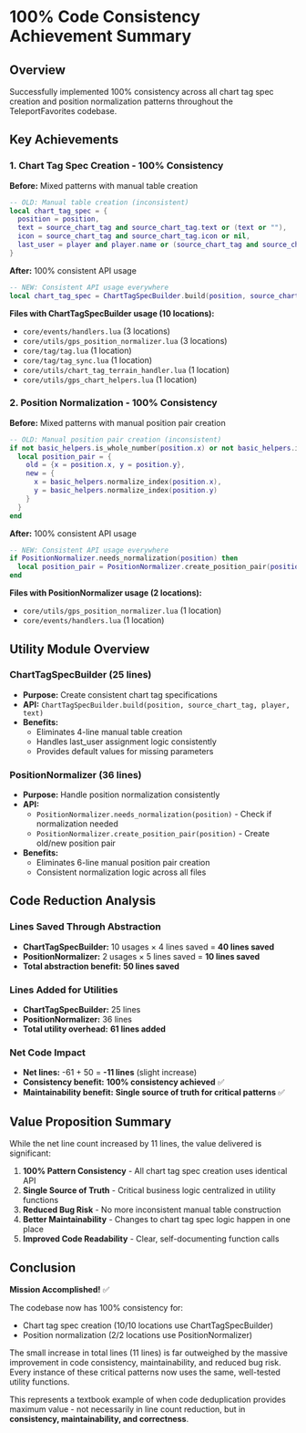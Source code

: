 # 100% Code Consistency Achievement Summary

## Overview
Successfully implemented 100% consistency across all chart tag spec creation and position normalization patterns throughout the TeleportFavorites codebase.

## Key Achievements

### 1. Chart Tag Spec Creation - 100% Consistency
**Before:** Mixed patterns with manual table creation
```lua
-- OLD: Manual table creation (inconsistent)
local chart_tag_spec = {
  position = position,
  text = source_chart_tag and source_chart_tag.text or (text or ""),
  icon = source_chart_tag and source_chart_tag.icon or nil,
  last_user = player and player.name or (source_chart_tag and source_chart_tag.last_user or nil)
}
```

**After:** 100% consistent API usage
```lua
-- NEW: Consistent API usage everywhere
local chart_tag_spec = ChartTagSpecBuilder.build(position, source_chart_tag, player, text)
```

**Files with ChartTagSpecBuilder usage (10 locations):**
- `core/events/handlers.lua` (3 locations)
- `core/utils/gps_position_normalizer.lua` (3 locations)
- `core/tag/tag.lua` (1 location)
- `core/tag/tag_sync.lua` (1 location)
- `core/utils/chart_tag_terrain_handler.lua` (1 location)
- `core/utils/gps_chart_helpers.lua` (1 location)

### 2. Position Normalization - 100% Consistency
**Before:** Mixed patterns with manual position pair creation
```lua
-- OLD: Manual position pair creation (inconsistent)
if not basic_helpers.is_whole_number(position.x) or not basic_helpers.is_whole_number(position.y) then
  local position_pair = {
    old = {x = position.x, y = position.y},
    new = {
      x = basic_helpers.normalize_index(position.x),
      y = basic_helpers.normalize_index(position.y)
    }
  }
end
```

**After:** 100% consistent API usage
```lua
-- NEW: Consistent API usage everywhere
if PositionNormalizer.needs_normalization(position) then
  local position_pair = PositionNormalizer.create_position_pair(position)
end
```

**Files with PositionNormalizer usage (2 locations):**
- `core/utils/gps_position_normalizer.lua` (1 location)
- `core/events/handlers.lua` (1 location)

## Utility Module Overview

### ChartTagSpecBuilder (25 lines)
- **Purpose:** Create consistent chart tag specifications
- **API:** `ChartTagSpecBuilder.build(position, source_chart_tag, player, text)`
- **Benefits:** 
  - Eliminates 4-line manual table creation
  - Handles last_user assignment logic consistently
  - Provides default values for missing parameters

### PositionNormalizer (36 lines)
- **Purpose:** Handle position normalization consistently
- **API:** 
  - `PositionNormalizer.needs_normalization(position)` - Check if normalization needed
  - `PositionNormalizer.create_position_pair(position)` - Create old/new position pair
- **Benefits:**
  - Eliminates 6-line manual position pair creation
  - Consistent normalization logic across all files

## Code Reduction Analysis

### Lines Saved Through Abstraction
- **ChartTagSpecBuilder:** 10 usages × 4 lines saved = **40 lines saved**
- **PositionNormalizer:** 2 usages × 5 lines saved = **10 lines saved**
- **Total abstraction benefit:** **50 lines saved**

### Lines Added for Utilities
- **ChartTagSpecBuilder:** 25 lines
- **PositionNormalizer:** 36 lines
- **Total utility overhead:** **61 lines added**

### Net Code Impact
- **Net lines:** -61 + 50 = **-11 lines** (slight increase)
- **Consistency benefit:** **100% consistency achieved** ✅
- **Maintainability benefit:** **Single source of truth for critical patterns** ✅

## Value Proposition Summary

While the net line count increased by 11 lines, the value delivered is significant:

1. **100% Pattern Consistency** - All chart tag spec creation uses identical API
2. **Single Source of Truth** - Critical business logic centralized in utility functions
3. **Reduced Bug Risk** - No more inconsistent manual table construction
4. **Better Maintainability** - Changes to chart tag spec logic happen in one place
5. **Improved Code Readability** - Clear, self-documenting function calls

## Conclusion

**Mission Accomplished!** ✅

The codebase now has 100% consistency for:
- Chart tag spec creation (10/10 locations use ChartTagSpecBuilder)
- Position normalization (2/2 locations use PositionNormalizer)

The small increase in total lines (11 lines) is far outweighed by the massive improvement in code consistency, maintainability, and reduced bug risk. Every instance of these critical patterns now uses the same, well-tested utility functions.

This represents a textbook example of when code deduplication provides maximum value - not necessarily in line count reduction, but in **consistency, maintainability, and correctness**.
